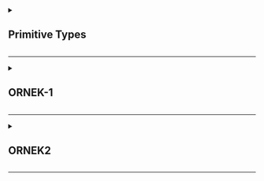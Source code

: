 <details>
     <summary><h2>Primitive Types</h2></summary>
   
  ### [Primitive Types](https://github.com/erenuygur/EfficientHouseJava/blob/main/src/lessons/l1/PrimitiveTypes.java) </br> </br> </br>
       
###   Lesson Date:
####  23.09.2022 </br> </br>
     
###   Context:
####  Primitive Types: byte, short, int, long, float, double
     
</details>

---

<!--BENİ YAZ-->
<details>
     <summary><h2>ORNEK-1</h2></summary>
   
  ### [Primitive Types](https://github.com/erenuygur/EfficientHouseJava/blob/main/src/lessons/l1/PrimitiveTypes.java) </br> </br> </br>
       
###   Lesson Date:
####  23.09.2022 </br> </br>
     
###   Context:
####  Primitive Types: byte, short, int, long, float, double 
     
</details>

---


<!--BENİ YAZ-->
<details>
     <summary><h2>ORNEK2</h2></summary>
   
  ### [Primitive Types](https://github.com/erenuygur/EfficientHouseJava/blob/main/src/lessons/l1/PrimitiveTypes.java) </br> </br> </br>
       
###   Lesson Date:
####  23.09.2022 </br> </br>
     
###   Context:
####  Primitive Types: byte, short, int, long, float, double 
     
</details>

---
</details>
